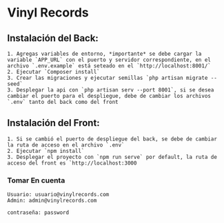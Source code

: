 # Vinyl Records

## Instalación del Back:
    1. Agregas variables de entorno, *importante* se debe cargar la variable `APP_URL` con el puerto y servidor correspondiente, en el archivo `.env.example` está seteado en el `http://localhost:8001/`
    2. Ejecutar `Composer install`
    3. Crear las migraciones y ejecutar semillas `php artisan migrate --seed`
    3. Desplegar la api con `php artisan serv --port 8001`, si se desea cambiar el puerto para el despliegue, debe de cambiar los archivos `.env` tanto del back como del front

## Instalación del Front:
    1. Si se cambió el puerto de despliegue del back, se debe de cambiar la ruta de acceso en el archivo `.env`
    2. Ejecutar `npm install`
    3. Desplegar el proyecto con `npm run serve` por default, la ruta de acceso del front es `http://localhost:3000

### Tomar En cuenta
    Usuario: usuario@vinylrecords.com
    Admin: admin@vinylrecords.com

    contraseña: password